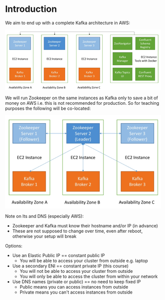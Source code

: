 # Introduction

We aim to end up with a complete Kafka architecture in AWS:

![Aim](images/aim.png)

We will run Zookeeper on the same instances as Kafka only to save a bit of money on AWS i.e. this is not recommended for production. So for teaching purposes the following will be co-located:

![Co-locate](images/co-locate.png)

Note on Its and DNS (especially AWS):

- Zookeeper and Kafka must know their hostname and/or IP (in advance)
- These are not supposed to change over time, even after reboot, otherwise your setup will break

Options:

- Use an Elastic Public IP == constant public IP
  -  You will be able to access your cluster from outside e.g. laptop
- Use a secondary ENI == constant private IP (this course)
  - You will not be able to access your cluster from outside
  - You will only be able to access the cluster from within your network
- Use DNS names (private or public) == no need to keep fixed IP
  - Public means you can access instances from outside
  - Private means you can't access instances from outside


